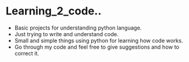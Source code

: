# Learning_2_code..
- Basic projects for understanding python language.
- Just trying to write and understand code.
- Small and simple things using python for learning how code works.
- Go through my code and feel free to give suggestions and how to correct it.
